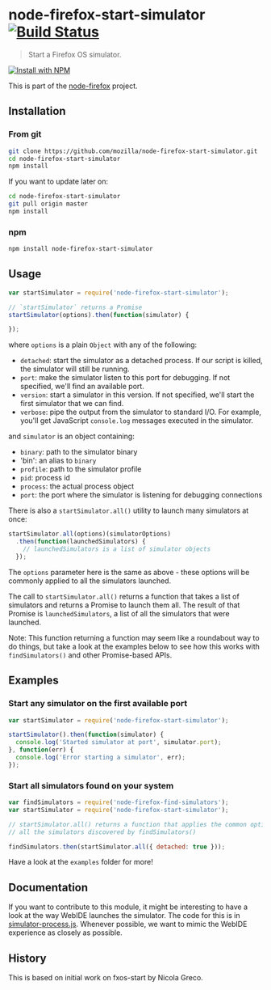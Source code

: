 # node-firefox-start-simulator [![Build Status](https://secure.travis-ci.org/mozilla/node-firefox-start-simulator.png?branch=master)](http://travis-ci.org/mozilla/node-firefox-start-simulator)

> Start a Firefox OS simulator.

[![Install with NPM](https://nodei.co/npm/node-firefox-start-simulator.png?downloads=true&stars=true)](https://nodei.co/npm/node-firefox-start-simulator/)

This is part of the [node-firefox](https://github.com/mozilla/node-firefox) project.

## Installation

### From git

```sh
git clone https://github.com/mozilla/node-firefox-start-simulator.git
cd node-firefox-start-simulator
npm install
```

If you want to update later on:

```sh
cd node-firefox-start-simulator
git pull origin master
npm install
```

### npm

```sh
npm install node-firefox-start-simulator
```

## Usage

```javascript
var startSimulator = require('node-firefox-start-simulator');

// `startSimulator` returns a Promise
startSimulator(options).then(function(simulator) {

});
```

where `options` is a plain `Object` with any of the following:

* `detached`: start the simulator as a detached process. If our script is killed, the simulator will still be running.
* `port`: make the simulator listen to this port for debugging. If not specified, we'll find an available port.
* `version`: start a simulator in this version. If not specified, we'll start the first simulator that we can find.
* `verbose`: pipe the output from the simulator to standard I/O. For example, you'll get JavaScript `console.log` messages executed in the simulator.

and `simulator` is an object containing:

* `binary`: path to the simulator binary
* 'bin': an alias to `binary`
* `profile`: path to the simulator profile
* `pid`: process id
* `process`: the actual process object
* `port`: the port where the simulator is listening for debugging connections

There is also a `startSimulator.all()` utility to launch many simulators at once:

```javascript
startSimulator.all(options)(simulatorOptions)
  .then(function(launchedSimulators) {
    // launchedSimulators is a list of simulator objects
  });
```

The `options` parameter here is the same as above - these options will be
commonly applied to all the simulators launched. 

The call to `startSimulator.all()` returns a function that takes a list of
simulators and returns a Promise to launch them all.  The result of that
Promise is `launchedSimulators`, a list of all the simulators that were
launched.

Note: This function returning a function may seem like a roundabout way to do
things, but take a look at the examples below to see how this works with
`findSimulators()` and other Promise-based APIs.

## Examples

### Start any simulator on the first available port

```javascript
var startSimulator = require('node-firefox-start-simulator');

startSimulator().then(function(simulator) {
  console.log('Started simulator at port', simulator.port);
}, function(err) {
  console.log('Error starting a simulator', err);
});

```

### Start all simulators found on your system
```javascript
var findSimulators = require('node-firefox-find-simulators');
var startSimulator = require('node-firefox-start-simulator');

// startSimulator.all() returns a function that applies the common options to
// all the simulators discovered by findSimulators()

findSimulators.then(startSimulator.all({ detached: true }));
```

Have a look at the `examples` folder for more!

<!-- These examples need updating to the Promise style and what we're actually returning
#### Start a simulator on a given port, connect and return client

Start a FirefoxOS simulator and connect to it through [firefox-client](https://github.com/harthur/firefox-client) by returning `client`.
```javascript
var start = require('./node-firefox-start-simulator');
start({ port: 1234, connect: true }, function(err, sim) {
  // Let's show for example all the running apps
  sim.client.getWebapps(function(err, webapps) {
    webapps.listRunningApps(function(err, apps) {
      console.log("Running apps:", apps);
    });
  });
})
```

#### Start a simulator on known port without connecting
Just start a FirefoxOS simulator without opening a connection:

```javascript
var start = require('./node-firefox-start-simulator');
start({ port: 1234, connect: false }, function(err, sim) {
  // Let's show for example all the running apps
  sim.client.connect(1234, function() {
    client.getWebapps(function(err, webapps) {
      webapps.listRunningApps(function(err, apps) {
        console.log("Running apps:", apps);
      });
    });
  });
})
```

#### Start and kill simulator

```javascript
var start = require('./node-firefox-start-simulator');
start({ connect: true }, function(err, sim) {
  sim.client.disconnect();
  process.kill(sim.pid);
})
```

#### Force start a simulator

```javascript
var start = require('./node-firefox-start-simulator');
start({ connect: true, force: true }, function(err, sim) {
  sim.client.disconnect();
  process.kill(sim.pid);
})
```
-->

## Documentation

If you want to contribute to this module, it might be interesting to have a look at the way WebIDE launches the simulator. The code for this is in [simulator-process.js](https://dxr.mozilla.org/mozilla-central/source/b2g/simulator/lib/simulator-process.js). Whenever possible, we want to mimic the WebIDE experience as closely as possible.

## History

This is based on initial work on fxos-start by Nicola Greco.

